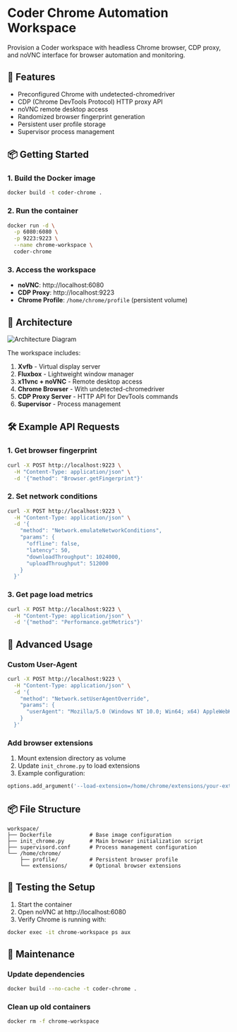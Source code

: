 # Coder Chrome Automation Workspace

Provision a Coder workspace with headless Chrome browser, CDP proxy, and noVNC interface for browser automation and monitoring.

## 🚀 Features

- Preconfigured Chrome with undetected-chromedriver
- CDP (Chrome DevTools Protocol) HTTP proxy API
- noVNC remote desktop access
- Randomized browser fingerprint generation
- Persistent user profile storage
- Supervisor process management

## 📦 Getting Started

### 1. Build the Docker image

```bash
docker build -t coder-chrome .
```

### 2. Run the container

```bash
docker run -d \
  -p 6080:6080 \
  -p 9223:9223 \
  --name chrome-workspace \
  coder-chrome
```

### 3. Access the workspace

- **noVNC**: http://localhost:6080
- **CDP Proxy**: http://localhost:9223
- **Chrome Profile**: `/home/chrome/profile` (persistent volume)

## 🧱 Architecture

![Architecture Diagram](https://via.placeholder.com/600x400?text=Chrome+Automation+Stack)

The workspace includes:

1. **Xvfb** - Virtual display server
2. **Fluxbox** - Lightweight window manager
3. **x11vnc + noVNC** - Remote desktop access
4. **Chrome Browser** - With undetected-chromedriver
5. **CDP Proxy Server** - HTTP API for DevTools commands
6. **Supervisor** - Process management

## 🛠️ Example API Requests

### 1. Get browser fingerprint

```bash
curl -X POST http://localhost:9223 \
  -H "Content-Type: application/json" \
  -d '{"method": "Browser.getFingerprint"}'
```

### 2. Set network conditions

```bash
curl -X POST http://localhost:9223 \
  -H "Content-Type: application/json" \
  -d '{
    "method": "Network.emulateNetworkConditions",
    "params": {
      "offline": false,
      "latency": 50,
      "downloadThroughput": 1024000,
      "uploadThroughput": 512000
    }
  }'
```

### 3. Get page load metrics

```bash
curl -X POST http://localhost:9223 \
  -H "Content-Type: application/json" \
  -d '{"method": "Performance.getMetrics"}'
```

## 🧪 Advanced Usage

### Custom User-Agent

```bash
curl -X POST http://localhost:9223 \
  -H "Content-Type: application/json" \
  -d '{
    "method": "Network.setUserAgentOverride",
    "params": {
      "userAgent": "Mozilla/5.0 (Windows NT 10.0; Win64; x64) AppleWebKit/537.36 (KHTML, like Gecko) Chrome/117.0.0.0 Safari/537.36"
    }
  }'
```

### Add browser extensions

1. Mount extension directory as volume
2. Update `init_chrome.py` to load extensions
3. Example configuration:

```python
options.add_argument('--load-extension=/home/chrome/extensions/your-extension')
```

## 📦 File Structure

```
workspace/
├── Dockerfile            # Base image configuration
├── init_chrome.py        # Main browser initialization script
├── supervisord.conf      # Process management configuration
└── /home/chrome/
    ├── profile/          # Persistent browser profile
    └── extensions/       # Optional browser extensions
```

## 🧪 Testing the Setup

1. Start the container
2. Open noVNC at http://localhost:6080
3. Verify Chrome is running with:

```bash
docker exec -it chrome-workspace ps aux
```

## 🧼 Maintenance

### Update dependencies

```bash
docker build --no-cache -t coder-chrome .
```

### Clean up old containers

```bash
docker rm -f chrome-workspace
```
